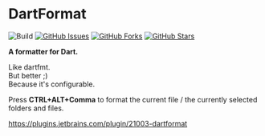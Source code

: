 # DartFormat

![Build](https://github.com/eggnstone/DartFormatJetbrainsPlugin/actions/workflows/gradle.yaml/badge.svg)
[![GitHub Issues](https://img.shields.io/github/issues/eggnstone/DartFormatJetbrainsPlugin.svg)](https://github.com/eggnstone/DartFormatJetbrainsPlugin/issues)
[![GitHub Forks](https://img.shields.io/github/forks/eggnstone/DartFormatJetbrainsPlugin.svg)](https://github.com/eggnstone/DartFormatJetbrainsPlugin/network)
[![GitHub Stars](https://img.shields.io/github/stars/eggnstone/DartFormatJetbrainsPlugin.svg)](https://github.com/eggnstone/DartFormatJetbrainsPlugin/stargazers)

**A formatter for Dart.**  

Like dartfmt.  
But better ;)  
Because it's configurable.

Press <b>CTRL+ALT+Comma</b> to format the current file / the currently selected folders and files.

https://plugins.jetbrains.com/plugin/21003-dartformat
